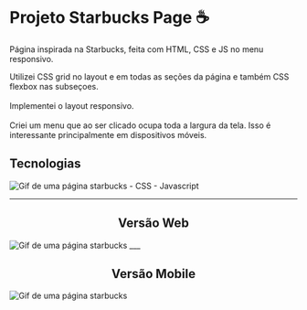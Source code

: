 # Projeto Starbucks Page ☕

Página inspirada na Starbucks, feita com HTML, CSS e JS no menu responsivo.

Utilizei CSS grid no layout e em todas as seções da página e também CSS flexbox nas subseçoes. <br><br>
Implementei o layout responsivo.<br><br>
Criei um menu que ao ser clicado ocupa toda a largura da tela. Isso é interessante principalmente em dispositivos móveis.

## Tecnologias

<img src="https://img.shields.io/badge/HTML5-E34F26?style=for-the-badge&logo=html5&logoColor=white" alt="Gif de uma página starbucks ">
- CSS
- Javascript

---

<h2 align="center">Versão Web</h2>

<img src="./tela01.gif" alt="Gif de uma página starbucks "> 
___

<h2 align="center">Versão Mobile</h2>
<img src="./tela02.gif" alt="Gif de uma página starbucks ">
